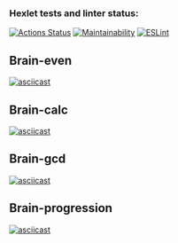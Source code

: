 ### Hexlet tests and linter status:
[![Actions Status](https://github.com/truetnoth/frontend-project-lvl1/workflows/hexlet-check/badge.svg)](https://github.com/truetnoth/frontend-project-lvl1/actions) [![Maintainability](https://api.codeclimate.com/v1/badges/a99a88d28ad37a79dbf6/maintainability)](https://codeclimate.com/github/codeclimate/codeclimate/maintainability) [![ESLint](https://github.com/truetnoth/frontend-project-lvl1/actions/workflows/eslint.yml/badge.svg?branch=main)](https://github.com/truetnoth/frontend-project-lvl1/actions/workflows/eslint.yml)

## Brain-even
[![asciicast](https://asciinema.org/a/QldPFPm6DNWDHaX7W2WNRKyLE.svg)](https://asciinema.org/a/QldPFPm6DNWDHaX7W2WNRKyLE)

## Brain-calc
[![asciicast](https://asciinema.org/a/KN3LA3i5NXRyCwoSYdWpk6He4.svg)](https://asciinema.org/a/KN3LA3i5NXRyCwoSYdWpk6He4)

## Brain-gcd
[![asciicast](https://asciinema.org/a/ydywDMzynJg3Yj0b31swSH22o.svg)](https://asciinema.org/a/ydywDMzynJg3Yj0b31swSH22o)

## Brain-progression
[![asciicast](https://asciinema.org/a/9wckUgpUjdYzd5e9w8wwZGHbv.svg)](https://asciinema.org/a/9wckUgpUjdYzd5e9w8wwZGHbv)